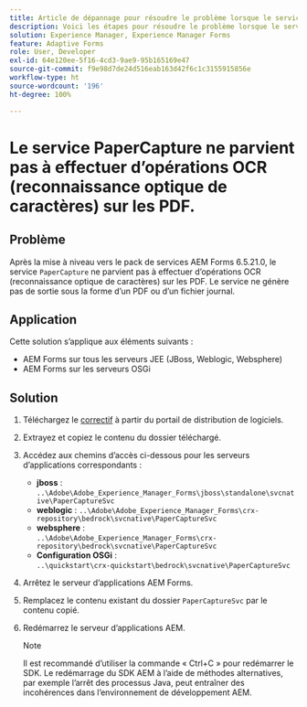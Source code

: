 ```yaml
---
title: Article de dépannage pour résoudre le problème lorsque le service PaperCapture ne parvient pas à effectuer d’opérations OCR (reconnaissance optique de caractères) sur les PDF.
description: Voici les étapes pour résoudre le problème lorsque le service PaperCapture ne parvient pas à effectuer d’opérations OCR (reconnaissance optique de caractères) sur les PDF.
solution: Experience Manager, Experience Manager Forms
feature: Adaptive Forms
role: User, Developer
exl-id: 64e120ee-5f16-4cd3-9ae9-95b165169e47
source-git-commit: f9e98d7de24d516eab163d42f6c1c3155915856e
workflow-type: ht
source-wordcount: '196'
ht-degree: 100%

---
```



# Le service PaperCapture ne parvient pas à effectuer d’opérations OCR (reconnaissance optique de caractères) sur les PDF.

## Problème

Après la mise à niveau vers le pack de services AEM Forms 6.5.21.0, le service `PaperCapture` ne parvient pas à effectuer d’opérations OCR (reconnaissance optique de caractères) sur les PDF. Le service ne génère pas de sortie sous la forme d’un PDF ou d’un fichier journal.

## Application

Cette solution s’applique aux éléments suivants :
* AEM Forms sur tous les serveurs JEE (JBoss, Weblogic, Websphere)
* AEM Forms sur les serveurs OSGi

## Solution

1. Téléchargez le [correctif](https://nam04.safelinks.protection.outlook.com/?url=https%3A%2F%2Fexperience.adobe.com%2F%23%2Fdownloads%2Fcontent%2Fsoftware-distribution%2Fen%2Faem.html%3Fpackage%3D%2Fcontent%2Fsoftware-distribution%2Fen%2Fdetails.html%2Fcontent%2Fdam%2Faem%2Fpublic%2Fadobe%2Fpackages%2Fcq650%2Fhotfix%2FPaperCaptureSvc.zip&amp;data=05%7C02%7Cruchitas%40adobe.com%7Cf50f80aab6994875271a08dc91f2f137%7Cfa7b1b5a7b34438794aed2c178decee1%7C0%7C0%7C638545719814675925%7CUnknown%7CTWFpbGZsb3d8eyJWIjoiMC4wLjAwMDAiLCJQIjoiV2luMzIiLCJBTiI6Ik1haWwiLCJXVCI6Mn0%3D%7C0%7C%7C%7C&amp;sdata=9pTrMfiMD%2B5kQezxsZwTdOmaaktxURR99d7f6wHr%2FWQ%3D&amp;reserved=0) à partir du portail de distribution de logiciels.
1. Extrayez et copiez le contenu du dossier téléchargé.
1. Accédez aux chemins d’accès ci-dessous pour les serveurs d’applications correspondants :
   * **jboss** :
     `..\Adobe\Adobe_Experience_Manager_Forms\jboss\standalone\svcnative\PaperCaptureSvc`
   * **weblogic** :
     `..\Adobe\Adobe_Experience_Manager_Forms\crx-repository\bedrock\svcnative\PaperCaptureSvc`
   * **websphere** :\
     `..\Adobe\Adobe_Experience_Manager_Forms\crx-repository\bedrock\svcnative\PaperCaptureSvc`
   * **Configuration OSGi** :\
     `..\quickstart\crx-quickstart\bedrock\svcnative\PaperCaptureSvc`
1. Arrêtez le serveur d’applications AEM Forms.
1. Remplacez le contenu existant du dossier `PaperCaptureSvc` par le contenu copié.
1. Redémarrez le serveur d’applications AEM.

   >[!NOTE]
   >
   > Il est recommandé d’utiliser la commande « Ctrl+C » pour redémarrer le SDK. Le redémarrage du SDK AEM à l’aide de méthodes alternatives, par exemple l’arrêt des processus Java, peut entraîner des incohérences dans l’environnement de développement AEM.
